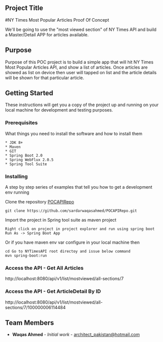 ## Project Title

#NY Times Most Popular Articles Proof Of Concept

We'll be going to use the "most viewed section" of NY Times API and build a Master/Detail APP for articles available.

## Purpose

Purpose of this POC project is to build a simple app that will hit NY Times Most Popular Articles API, and show a list of articles.
Once articles are showed as list on device then user will tapped on list and the article details will be shown for that particular article.
	
## Getting Started

These instructions will get you a copy of the project up and running on your local machine for development and testing purposes.

### Prerequisites

What things you need to install the software and how to install them

```
* JDK 8+
* Maven
* GIT
* Spring Boot 2.0
* Spring WebFlux 2.0.5
* Spring Tool Suite
```

### Installing

A step by step series of examples that tell you how to get a development env running

Clone the repository [POCAPIRepo](https://github.com/sardarwaqasahmed/POCAPIRepo.git) 

```
git clone https://github.com/sardarwaqasahmed/POCAPIRepo.git
```

Import the project in Spring tool suite as maven project

```
Right click on project in project explorer and run using spring boot
Run As -> Spring Boot App
```

Or if you have maven env var configure in your local machine then

```
cd Go to NYTimesAPI root directoy and issue below command
mvn spring-boot:run
```

### Access the API - Get All Articles

http://localhost:8080/api/v1/list/mostviewed/all-sections/7

### Access the API - Get ArticleDetail By ID

http://localhost:8080/api/v1/list/mostviewed/all-sections/7/100000006114484


## Team Members

* **Waqas Ahmed** 	- *Initial work* 	- 	architect_pakistan@hotmail.com
